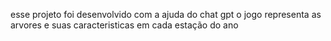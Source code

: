 esse projeto foi desenvolvido com a ajuda do chat gpt 
o jogo representa as arvores e suas caracteristicas em cada estação do ano 
